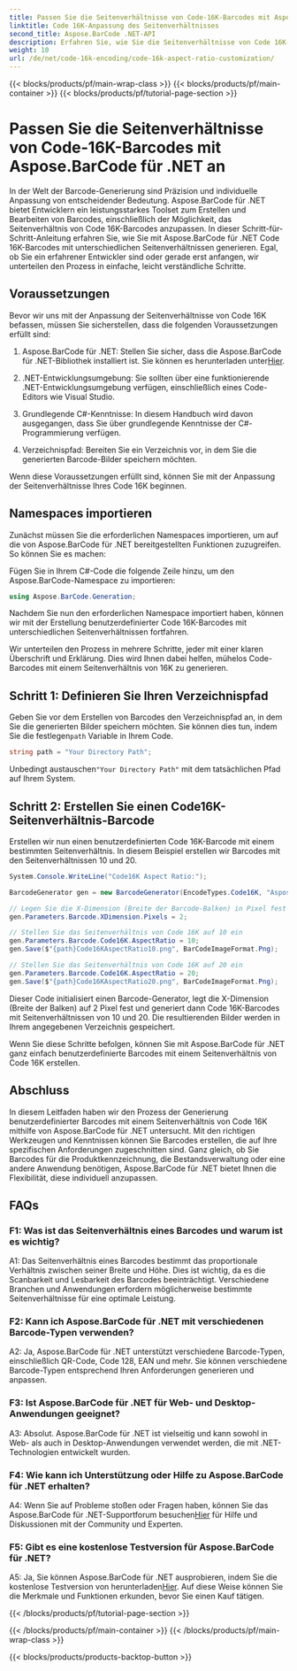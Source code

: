 ```yaml
---
title: Passen Sie die Seitenverhältnisse von Code-16K-Barcodes mit Aspose.BarCode für .NET an
linktitle: Code 16K-Anpassung des Seitenverhältnisses
second_title: Aspose.BarCode .NET-API
description: Erfahren Sie, wie Sie die Seitenverhältnisse von Code 16K-Barcodes mit Aspose.BarCode für .NET anpassen. Erstellen Sie präzise Barcodes für Ihre Anwendungen.
weight: 10
url: /de/net/code-16k-encoding/code-16k-aspect-ratio-customization/
---
```


{{< blocks/products/pf/main-wrap-class >}}
{{< blocks/products/pf/main-container >}}
{{< blocks/products/pf/tutorial-page-section >}}

# Passen Sie die Seitenverhältnisse von Code-16K-Barcodes mit Aspose.BarCode für .NET an

In der Welt der Barcode-Generierung sind Präzision und individuelle Anpassung von entscheidender Bedeutung. Aspose.BarCode für .NET bietet Entwicklern ein leistungsstarkes Toolset zum Erstellen und Bearbeiten von Barcodes, einschließlich der Möglichkeit, das Seitenverhältnis von Code 16K-Barcodes anzupassen. In dieser Schritt-für-Schritt-Anleitung erfahren Sie, wie Sie mit Aspose.BarCode für .NET Code 16K-Barcodes mit unterschiedlichen Seitenverhältnissen generieren. Egal, ob Sie ein erfahrener Entwickler sind oder gerade erst anfangen, wir unterteilen den Prozess in einfache, leicht verständliche Schritte.

## Voraussetzungen

Bevor wir uns mit der Anpassung der Seitenverhältnisse von Code 16K befassen, müssen Sie sicherstellen, dass die folgenden Voraussetzungen erfüllt sind:

1.  Aspose.BarCode für .NET: Stellen Sie sicher, dass die Aspose.BarCode für .NET-Bibliothek installiert ist. Sie können es herunterladen unter[Hier](https://releases.aspose.com/barcode/net/).

2. .NET-Entwicklungsumgebung: Sie sollten über eine funktionierende .NET-Entwicklungsumgebung verfügen, einschließlich eines Code-Editors wie Visual Studio.

3. Grundlegende C#-Kenntnisse: In diesem Handbuch wird davon ausgegangen, dass Sie über grundlegende Kenntnisse der C#-Programmierung verfügen.

4. Verzeichnispfad: Bereiten Sie ein Verzeichnis vor, in dem Sie die generierten Barcode-Bilder speichern möchten.

Wenn diese Voraussetzungen erfüllt sind, können Sie mit der Anpassung der Seitenverhältnisse Ihres Code 16K beginnen.

## Namespaces importieren

Zunächst müssen Sie die erforderlichen Namespaces importieren, um auf die von Aspose.BarCode für .NET bereitgestellten Funktionen zuzugreifen. So können Sie es machen:

Fügen Sie in Ihrem C#-Code die folgende Zeile hinzu, um den Aspose.BarCode-Namespace zu importieren:

```csharp
using Aspose.BarCode.Generation;
```

Nachdem Sie nun den erforderlichen Namespace importiert haben, können wir mit der Erstellung benutzerdefinierter Code 16K-Barcodes mit unterschiedlichen Seitenverhältnissen fortfahren.

Wir unterteilen den Prozess in mehrere Schritte, jeder mit einer klaren Überschrift und Erklärung. Dies wird Ihnen dabei helfen, mühelos Code-Barcodes mit einem Seitenverhältnis von 16K zu generieren.

## Schritt 1: Definieren Sie Ihren Verzeichnispfad

 Geben Sie vor dem Erstellen von Barcodes den Verzeichnispfad an, in dem Sie die generierten Bilder speichern möchten. Sie können dies tun, indem Sie die festlegen`path` Variable in Ihrem Code.

```csharp
string path = "Your Directory Path";
```

 Unbedingt austauschen`"Your Directory Path"` mit dem tatsächlichen Pfad auf Ihrem System.

## Schritt 2: Erstellen Sie einen Code16K-Seitenverhältnis-Barcode

Erstellen wir nun einen benutzerdefinierten Code 16K-Barcode mit einem bestimmten Seitenverhältnis. In diesem Beispiel erstellen wir Barcodes mit den Seitenverhältnissen 10 und 20.

```csharp
System.Console.WriteLine("Code16K Aspect Ratio:");

BarcodeGenerator gen = new BarcodeGenerator(EncodeTypes.Code16K, "Aspose.BarCode");

// Legen Sie die X-Dimension (Breite der Barcode-Balken) in Pixel fest
gen.Parameters.Barcode.XDimension.Pixels = 2;

// Stellen Sie das Seitenverhältnis von Code 16K auf 10 ein
gen.Parameters.Barcode.Code16K.AspectRatio = 10;
gen.Save($"{path}Code16KAspectRatio10.png", BarCodeImageFormat.Png);

// Stellen Sie das Seitenverhältnis von Code 16K auf 20 ein
gen.Parameters.Barcode.Code16K.AspectRatio = 20;
gen.Save($"{path}Code16KAspectRatio20.png", BarCodeImageFormat.Png);
```

Dieser Code initialisiert einen Barcode-Generator, legt die X-Dimension (Breite der Balken) auf 2 Pixel fest und generiert dann Code 16K-Barcodes mit Seitenverhältnissen von 10 und 20. Die resultierenden Bilder werden in Ihrem angegebenen Verzeichnis gespeichert.

Wenn Sie diese Schritte befolgen, können Sie mit Aspose.BarCode für .NET ganz einfach benutzerdefinierte Barcodes mit einem Seitenverhältnis von Code 16K erstellen.

## Abschluss

In diesem Leitfaden haben wir den Prozess der Generierung benutzerdefinierter Barcodes mit einem Seitenverhältnis von Code 16K mithilfe von Aspose.BarCode für .NET untersucht. Mit den richtigen Werkzeugen und Kenntnissen können Sie Barcodes erstellen, die auf Ihre spezifischen Anforderungen zugeschnitten sind. Ganz gleich, ob Sie Barcodes für die Produktkennzeichnung, die Bestandsverwaltung oder eine andere Anwendung benötigen, Aspose.BarCode für .NET bietet Ihnen die Flexibilität, diese individuell anzupassen.

## FAQs

### F1: Was ist das Seitenverhältnis eines Barcodes und warum ist es wichtig?

A1: Das Seitenverhältnis eines Barcodes bestimmt das proportionale Verhältnis zwischen seiner Breite und Höhe. Dies ist wichtig, da es die Scanbarkeit und Lesbarkeit des Barcodes beeinträchtigt. Verschiedene Branchen und Anwendungen erfordern möglicherweise bestimmte Seitenverhältnisse für eine optimale Leistung.

### F2: Kann ich Aspose.BarCode für .NET mit verschiedenen Barcode-Typen verwenden?

A2: Ja, Aspose.BarCode für .NET unterstützt verschiedene Barcode-Typen, einschließlich QR-Code, Code 128, EAN und mehr. Sie können verschiedene Barcode-Typen entsprechend Ihren Anforderungen generieren und anpassen.

### F3: Ist Aspose.BarCode für .NET für Web- und Desktop-Anwendungen geeignet?

A3: Absolut. Aspose.BarCode für .NET ist vielseitig und kann sowohl in Web- als auch in Desktop-Anwendungen verwendet werden, die mit .NET-Technologien entwickelt wurden.

### F4: Wie kann ich Unterstützung oder Hilfe zu Aspose.BarCode für .NET erhalten?

 A4: Wenn Sie auf Probleme stoßen oder Fragen haben, können Sie das Aspose.BarCode für .NET-Supportforum besuchen[Hier](https://forum.aspose.com/c/barcode/13) für Hilfe und Diskussionen mit der Community und Experten.

### F5: Gibt es eine kostenlose Testversion für Aspose.BarCode für .NET?

 A5: Ja, Sie können Aspose.BarCode für .NET ausprobieren, indem Sie die kostenlose Testversion von herunterladen[Hier](https://releases.aspose.com/). Auf diese Weise können Sie die Merkmale und Funktionen erkunden, bevor Sie einen Kauf tätigen.

{{< /blocks/products/pf/tutorial-page-section >}}

{{< /blocks/products/pf/main-container >}}
{{< /blocks/products/pf/main-wrap-class >}}

{{< blocks/products/products-backtop-button >}}

